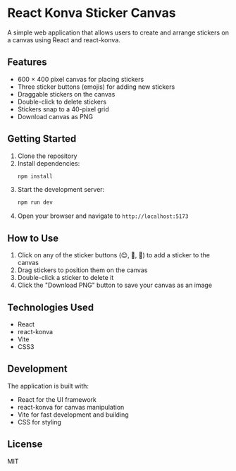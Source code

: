 # React Konva Sticker Canvas

A simple web application that allows users to create and arrange stickers on a canvas using React and react-konva.

## Features

- 600 × 400 pixel canvas for placing stickers
- Three sticker buttons (emojis) for adding new stickers
- Draggable stickers on the canvas
- Double-click to delete stickers
- Stickers snap to a 40-pixel grid
- Download canvas as PNG

## Getting Started

1. Clone the repository
2. Install dependencies:
   ```bash
   npm install
   ```
3. Start the development server:
   ```bash
   npm run dev
   ```
4. Open your browser and navigate to `http://localhost:5173`

## How to Use

1. Click on any of the sticker buttons (😊, 🌟, 🎨) to add a sticker to the canvas
2. Drag stickers to position them on the canvas
3. Double-click a sticker to delete it
4. Click the "Download PNG" button to save your canvas as an image

## Technologies Used

- React
- react-konva
- Vite
- CSS3

## Development

The application is built with:
- React for the UI framework
- react-konva for canvas manipulation
- Vite for fast development and building
- CSS for styling

## License

MIT
